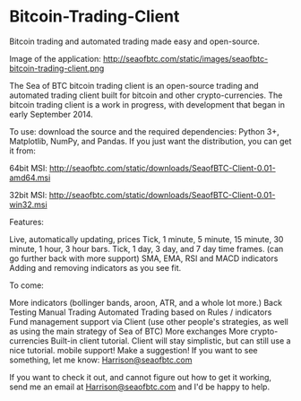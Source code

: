 Bitcoin-Trading-Client
======================

Bitcoin trading and automated trading made easy and open-source.

Image of the application: http://seaofbtc.com/static/images/seaofbtc-bitcoin-trading-client.png

The Sea of BTC bitcoin trading client is an open-source trading and automated trading client built for bitcoin and other crypto-currencies. The bitcoin trading client is a work in progress, with development that began in early September 2014.

To use: download the source and the required dependencies: Python 3+, Matplotlib, NumPy, and Pandas. 
If you just want the distribution, you can get it from: 

64bit MSI: http://seaofbtc.com/static/downloads/SeaofBTC-Client-0.01-amd64.msi

32bit MSI: http://seaofbtc.com/static/downloads/SeaofBTC-Client-0.01-win32.msi


Features:

Live, automatically updating, prices
Tick, 1 minute, 5 minute, 15 minute, 30 minute, 1 hour, 3 hour bars.
Tick, 1 day, 3 day, and 7 day time frames. (can go further back with more support)
SMA, EMA, RSI and MACD indicators
Adding and removing indicators as you see fit.


To come:

More indicators (bollinger bands, aroon, ATR, and a whole lot more.)
Back Testing
Manual Trading
Automated Trading based on Rules / indicators
Fund management support via Client (use other people's strategies, as well as using the main strategy of Sea of BTC)
More exchanges
More crypto-currencies
Built-in client tutorial. Client will stay simplistic, but can still use a nice tutorial.
mobile support!
Make a suggestion! If you want to see something, let me know: Harrison@seaofbtc.com

If you want to check it out, and cannot figure out how to get it working, send me an email at Harrison@seaofbtc.com and I'd be happy to help.
